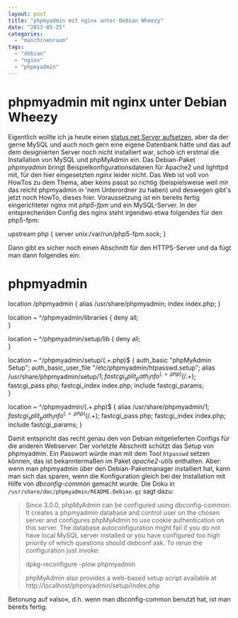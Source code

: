 ```yaml
---
layout: post
title: "phpmyadmin mit nginx unter Debian Wheezy"
date: "2013-03-25"
categories: 
  - "maschinenraum"
tags: 
  - "debian"
  - "nginx"
  - "phpmyadmin"
---
```


# phpmyadmin mit nginx unter Debian Wheezy

Eigentlich wollte ich ja heute einen [status.net Server aufsetzen](http://status.net/), aber da der gerne MySQL und auch noch gern eine eigene Datenbank hätte und das auf dem designierten Server noch nicht installiert war, schob ich erstmal die Installation von MySQL und phpMyAdmin ein. Das Debian-Paket _phpmyadmin_ bringt Beispielkonfigurationsdateien für Apache2 und lighttpd mit, für den hier eingesetzten _nginx_ leider nicht. Das Web ist voll von HowTos zu dem Thema, aber keins passt so richtig (beispielsweise weil mir das reicht phpmyadmin in 'nem Unterordner zu haben) und deswegen gibt's jetzt noch HowTo, dieses hier. Voraussetzung ist ein bereits fertig eingerichteter nginx mit _php5-fpm_ und ein MySQL-Server. In der entsprechenden Config des nginx steht irgendwo etwa folgendes für den php5-fpm:

upstream php {
    server unix:/var/run/php5-fpm.sock;
}

Dann gibt es sicher noch einen Abschnitt für den HTTPS-Server und da fügt man dann folgendes ein:

# phpmyadmin
location /phpmyadmin {
    alias   /usr/share/phpmyadmin;
    index   index.php;
}

location ~ ^/phpmyadmin/libraries {
    deny all;   
}

location ~ ^/phpmyadmin/setup/lib {
    deny all;  
}

location ~ ^/phpmyadmin/setup/(.+.php)$ {
     auth_basic              "phpMyAdmin Setup";
     auth_basic_user_file    "/etc/phpmyadmin/htpasswd.setup";
     alias                   /usr/share/phpmyadmin/setup/$1;
     fastcgi_split_path_info ^(.+.php)(/.+)$;
     fastcgi_pass            php;
     fastcgi_index           index.php;
     include                 fastcgi_params;   
}

location ~ ^/phpmyadmin/(.+.php)$ {
    alias                   /usr/share/phpmyadmin/$1;
    fastcgi_split_path_info ^(.+.php)(/.+)$;
    fastcgi_pass            php;
    fastcgi_index           index.php;
    include                 fastcgi_params;
}

Damit entspricht das recht genau den von Debian mitgelieferten Configs für die anderen Webserver. Der vorletzte Abschnitt schützt das Setup von phpmyadmin. Ein Passwort würde man mit dem Tool `htpasswd` setzen können, das ist bekanntermaßen im Paket _apache2-utils_ enthalten. Aber: wenn man phpmyadmin über den Debian-Paketmanager installiert hat, kann man sich das sparen, wenn die Konfiguration gleich bei der Installation mit Hilfe von _dbconfig-common_ gemacht wurde. Die Doku in `/usr/share/doc/phpmyadmin/README.Debian.gz` sagt dazu:

> Since 3.0.0, phpMyAdmin can be configured using dbconfig-common. It creates a phpmyadmin database and control user on the chosen server and configures phpMyAdmin to use cookie authentication on this server. The database autoconfiguration might fail if you do not have local MySQL server installed or you have configured too high priority of which questions should debconf ask. To rerun the configuration just invoke:
> 
> dpkg-reconfigure -plow phpmyadmin
> 
> phpMyAdmin also provides a web-based setup script available at http://localhost/phpmyadmin/setup/index.php

Betonung auf »also«, d.h. wenn man dbconfig-common benutzt hat, ist man bereits fertig.
